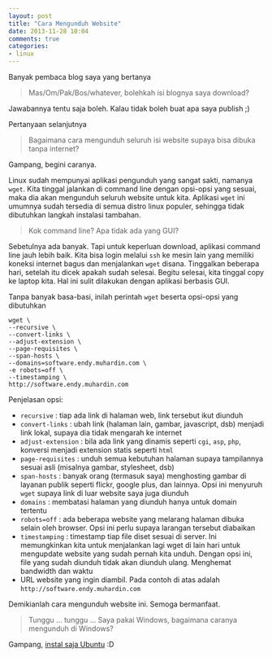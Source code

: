 ```yaml
---
layout: post
title: "Cara Mengunduh Website"
date: 2013-11-28 10:04
comments: true
categories: 
- linux
---
```


Banyak pembaca blog saya yang bertanya

> Mas/Om/Pak/Bos/whatever, bolehkah isi blognya saya download?

Jawabannya tentu saja boleh. Kalau tidak boleh buat apa saya publish ;)

Pertanyaan selanjutnya

> Bagaimana cara mengunduh seluruh isi website supaya bisa dibuka tanpa internet?

Gampang, begini caranya.

<!--more-->

Linux sudah mempunyai aplikasi pengunduh yang sangat sakti, namanya `wget`. Kita tinggal jalankan di command line dengan opsi-opsi yang sesuai, maka dia akan mengunduh seluruh website untuk kita. Aplikasi `wget` ini umumnya sudah tersedia di semua distro linux populer, sehingga tidak dibutuhkan langkah instalasi tambahan.

> Kok command line? Apa tidak ada yang GUI?

Sebetulnya ada banyak. Tapi untuk keperluan download, aplikasi command line jauh lebih baik. Kita bisa login melalui `ssh` ke mesin lain yang memiliki koneksi internet bagus dan menjalankan `wget` disana. Tinggalkan beberapa hari, setelah itu dicek apakah sudah selesai. Begitu selesai, kita tinggal copy ke laptop kita. Hal ini sulit dilakukan dengan aplikasi berbasis GUI.

Tanpa banyak basa-basi, inilah perintah `wget` beserta opsi-opsi yang dibutuhkan

```
wget \
--recursive \
--convert-links \
--adjust-extension \
--page-requisites \
--span-hosts \
--domains=software.endy.muhardin.com \
-e robots=off \
--timestamping \
http://software.endy.muhardin.com
```

Penjelasan opsi:

* `recursive` : tiap ada link di halaman web, link tersebut ikut diunduh
* `convert-links` : ubah link (halaman lain, gambar, javascript, dsb) menjadi link lokal, supaya dia tidak mengarah ke internet
* `adjust-extension` : bila ada link yang dinamis seperti `cgi`, `asp`, `php`, konversi menjadi extension statis seperti `html`
* `page-requisites` : unduh semua kebutuhan halaman supaya tampilannya sesuai asli (misalnya gambar, stylesheet, dsb)
* `span-hosts` : banyak orang (termasuk saya) menghosting gambar di layanan publik seperti flickr, google plus, dan lainnya. Opsi ini menyuruh `wget` supaya link di luar website saya juga diunduh
* `domains` : membatasi halaman yang diunduh hanya untuk domain tertentu
* `robots=off` : ada beberapa website yang melarang halaman dibuka selain oleh browser. Opsi ini perlu supaya larangan tersebut diabaikan
* `timestamping` : timestamp tiap file diset sesuai di server. Ini memungkinkan kita untuk menjalankan lagi wget di lain hari untuk mengupdate website yang sudah pernah kita unduh. Dengan opsi ini, file yang sudah diunduh tidak akan diunduh ulang. Menghemat bandwidth dan waktu
* URL website yang ingin diambil. Pada contoh di atas adalah `http://software.endy.muhardin.com`

Demikianlah cara mengunduh website ini. Semoga bermanfaat.

> Tunggu ... tunggu ... Saya pakai Windows, bagaimana caranya mengunduh di Windows?

Gampang, [instal saja Ubuntu](http://software.endy.muhardin.com/linux/upgrade-ubuntu/) :D

